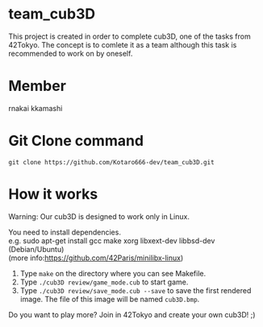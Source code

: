 # team_cub3D

This project is created in order to complete cub3D, one of the tasks from 42Tokyo.
The concept is to comlete it as a team although this task is recommended to work on by oneself.

# Member
rnakai kkamashi

# Git Clone command

```git clone https://github.com/Kotaro666-dev/team_cub3D.git```

# How it works

Warning: Our cub3D is designed to work only in Linux.  

You need to install dependencies.  
e.g. sudo apt-get install gcc make xorg libxext-dev libbsd-dev (Debian/Ubuntu)  
(more info:https://github.com/42Paris/minilibx-linux)  

1. Type ```make``` on the directory where you can see Makefile.
2. Type ```./cub3D review/game_mode.cub``` to start game.
3. Type ```./cub3D review/save_mode.cub --save``` to save the first rendered image. The file of this image will be named `cub3D.bmp`.

Do you want to play more? Join in 42Tokyo and create your own cub3D! ;)

